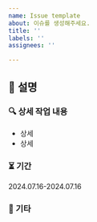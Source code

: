 ```yaml
---
name: Issue template
about: 이슈를 생성해주세요.
title: ''
labels: ''
assignees: ''

---
```


## 📝 설명
<!-- 설명을 작성해주세요. -->

### 🔍 상세 작업 내용
- 상세
- 상세

### ⏳ 기간
2024.07.16-2024.07.16

### 🔔 기타
<!-- 기타 사항을 작성해주세요. -->
